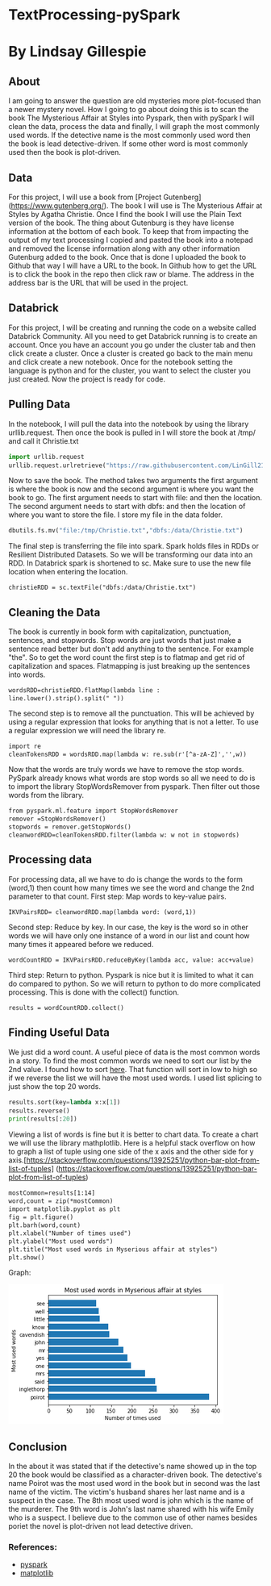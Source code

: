 # TextProcessing-pySpark
# By Lindsay Gillespie
## About
I am going to answer the question are old mysteries more plot-focused than a newer mystery novel. How I going to go about doing this is to scan the book The Mysterious Affair 
at Styles into Pyspark, then with pySpark I will clean the data, process the data and finally, I will graph the most commonly used words. If the detective name is the most 
commonly used word then the book is lead detective-driven. If some other word is most commonly used then the book is plot-driven.

## Data
For this project, I will use a book from [Project Gutenberg] (https://www.gutenberg.org/). The book I will use is The Mysterious Affair at Styles by Agatha Christie.
Once I find the book I will use the Plain Text version of the book. The thing about Gutenburg is they have license information at the bottom of each book. To keep that from
impacting the output of my text processing I copied and pasted the book into a notepad and removed the license information along with any other information Gutenburg added to 
the book. Once that is done I uploaded the book to Github that way I will have a URL to the book. In Github how to get the URL is to click the book in the repo then click raw 
or blame. The address in the address bar is the URL that will be used in the project.

## Databrick
For this project, I will be creating and running the code on a website called Databrick Community.
All you need to get Databrick running is to create an account. Once you have an account you go under the cluster tab and then click create a cluster.
Once a cluster is created go back to the main menu and click create a new notebook. Once for the notebook setting the language is python and for the cluster, you want to 
select the cluster you just created. Now the project is ready for code. 

## Pulling Data
In the notebook, I will pull the data into the notebook by using the library urllib.request. Then once the book is pulled in I will store the book at /tmp/ and call it 
Christie.txt
``` python
import urllib.request
urllib.request.urlretrieve("https://raw.githubusercontent.com/LinGill21/TextProcessing-pySpark/main/TheMysteriousAffairatStyles.txt" , "/tmp/Christie.txt")
```
Now to save the book. The method takes two arguments the first argument is where the book is now and the second argument is where you want the book to go. The first argument 
needs to start with file: and then the location. The second argument needs to start with dbfs: and then the location of where you want to store the file. I store my file in 
the data folder.
```python
dbutils.fs.mv("file:/tmp/Christie.txt","dbfs:/data/Christie.txt")
```
The final step is transferring the file into spark. Spark holds files in RDDs or Resilient Distributed Datasets. So we will be transforming our data into an RDD.
In Databrick spark is shortened to sc. Make sure to use the new file location when entering the location.
```
christieRDD = sc.textFile("dbfs:/data/Christie.txt")
```

## Cleaning the Data
The book is currently in book form with capitalization, punctuation, sentences, and stopwords. Stop words are just words that just make a sentence read better but don't 
add anything to the sentence. For example "the".  So to get the word count the first step is to flatmap and get rid of capitalization and spaces. Flatmapping is just breaking up the sentences into words.
```
wordsRDD=christieRDD.flatMap(lambda line : line.lower().strip().split(" "))
```
The second step is to remove all the punctuation. This will be achieved by using a regular expression that looks for anything that is not a letter. To use a regular expression we will need the library re.
```
import re
cleanTokensRDD = wordsRDD.map(lambda w: re.sub(r'[^a-zA-Z]','',w))
```
Now that the words are truly words we have to remove the stop words. PySpark already knows what words are stop words so all we need to do is to import the library StopWordsRemover from pyspark. Then filter out those words from the library.
```
from pyspark.ml.feature import StopWordsRemover
remover =StopWordsRemover()
stopwords = remover.getStopWords()
cleanwordRDD=cleanTokensRDD.filter(lambda w: w not in stopwords)
```

## Processing data
For processing data, all we have to do is change the words to the form (word,1) then count how many times we see the word and change the 2nd parameter to that count.
First step:
Map words to key-value pairs.
```
IKVPairsRDD= cleanwordRDD.map(lambda word: (word,1))
```
Second step:
Reduce by key. In our case, the key is the word so in other words we will have only one instance of a word in our list and count how many times it appeared before we reduced.
```
wordCountRDD = IKVPairsRDD.reduceByKey(lambda acc, value: acc+value)
```
Third step:
Return to python. Pyspark is nice but it is limited to what it can do compared to python. So we will return to python to do more complicated processing. This is done with the 
collect() function.
```
results = wordCountRDD.collect()
```

## Finding Useful Data
We just did a word count. A useful piece of data is the most common words in a story. To find the most common words we need to sort our list by the 2nd value. I found how to 
sort [here](https://www.kite.com/python/answers/how-to-sort-a-list-of-tuples-by-the-second-value-in-python). That function will sort in low to high so if we reverse the list 
we will have the most used words. I used list splicing to just show the top 20 words.
```python
results.sort(key=lambda x:x[1])
results.reverse()
print(results[:20])
```
Viewing a list of words is fine but it is better to chart data. To create a chart we will use the library mathplotlib. Here is a helpful stack overflow on how to graph a list 
of tuple using one side of the x axis and the other side for y axis.[https://stackoverflow.com/questions/13925251/python-bar-plot-from-list-of-tuples] (https://stackoverflow.com/questions/13925251/python-bar-plot-from-list-of-tuples)
```
mostCommon=results[1:14]
word,count = zip(*mostCommon)
import matplotlib.pyplot as plt
fig = plt.figure()
plt.barh(word,count)
plt.xlabel("Number of times used")
plt.ylabel("Most used words")
plt.title("Most used words in Myserious affair at styles")
plt.show()
```
Graph:

![GraphImg](https://github.com/LinGill21/TextProcessing-pySpark/blob/main/words.png)

## Conclusion
In the about it was stated that if the detective's name showed up in the top 20 the book would be classified as a character-driven book. The detective's name Poirot was the 
most used word in the book but in second was the last name of the victim. The victim's husband shares her last name and is a suspect in the case. The 8th most used word is 
john which is the name of the murderer. The 9th word is John's last name shared with his wife Emily who is a suspect. I believe due to the common use of other names besides 
poriet the novel is plot-driven not lead detective driven.

### References:
* [pyspark](https://github.com/apache/spark/blob/v3.1.1-rc3/examples/src/main/python/wordcount.py)
* [matplotlib](https://matplotlib.org/stable/api/_as_gen/matplotlib.pyplot.barh.html)
